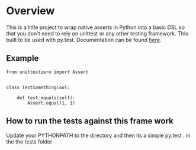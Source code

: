 # Overview #

This is a little project to wrap native asserts in Python into a basic DSL so 
that you don't need to rely on unittest or any other testing framework. This 
built to be used with py.test. Documentation can be found [here](http://automatedtester.github.com/unittest-zero/).

## Example ##

    from unittestzero import Assert


    class TestSomethingCool:

        def test_equals(self):
            Assert.equal(1, 1)

## How to run the tests against this frame work ##

Update your PYTHONPATH to the directory and then its a simple 
    py.test . 
in the the tests folder
